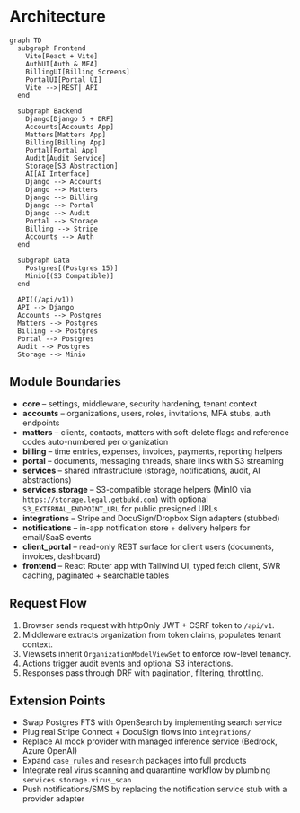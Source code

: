 # Architecture

```mermaid
graph TD
  subgraph Frontend
    Vite[React + Vite]
    AuthUI[Auth & MFA]
    BillingUI[Billing Screens]
    PortalUI[Portal UI]
    Vite -->|REST| API
  end

  subgraph Backend
    Django[Django 5 + DRF]
    Accounts[Accounts App]
    Matters[Matters App]
    Billing[Billing App]
    Portal[Portal App]
    Audit[Audit Service]
    Storage[S3 Abstraction]
    AI[AI Interface]
    Django --> Accounts
    Django --> Matters
    Django --> Billing
    Django --> Portal
    Django --> Audit
    Portal --> Storage
    Billing --> Stripe
    Accounts --> Auth
  end

  subgraph Data
    Postgres[(Postgres 15)]
    Minio[(S3 Compatible)]
  end

  API((/api/v1))
  API --> Django
  Accounts --> Postgres
  Matters --> Postgres
  Billing --> Postgres
  Portal --> Postgres
  Audit --> Postgres
  Storage --> Minio
```

## Module Boundaries

- **core** – settings, middleware, security hardening, tenant context
- **accounts** – organizations, users, roles, invitations, MFA stubs, auth endpoints
- **matters** – clients, contacts, matters with soft-delete flags and reference codes
  auto-numbered per organization
- **billing** – time entries, expenses, invoices, payments, reporting helpers
- **portal** – documents, messaging threads, share links with S3 streaming
- **services** – shared infrastructure (storage, notifications, audit, AI abstractions)
- **services.storage** – S3-compatible storage helpers (MinIO via `https://storage.legal.getbukd.com`) with optional `S3_EXTERNAL_ENDPOINT_URL` for public presigned URLs
- **integrations** – Stripe and DocuSign/Dropbox Sign adapters (stubbed)
- **notifications** – in-app notification store + delivery helpers for email/SaaS events
- **client_portal** – read-only REST surface for client users (documents, invoices, dashboard)
- **frontend** – React Router app with Tailwind UI, typed fetch client, SWR caching, paginated + searchable tables

## Request Flow

1. Browser sends request with httpOnly JWT + CSRF token to `/api/v1`.
2. Middleware extracts organization from token claims, populates tenant context.
3. Viewsets inherit `OrganizationModelViewSet` to enforce row-level tenancy.
4. Actions trigger audit events and optional S3 interactions.
5. Responses pass through DRF with pagination, filtering, throttling.

## Extension Points

- Swap Postgres FTS with OpenSearch by implementing search service
- Plug real Stripe Connect + DocuSign flows into `integrations/`
- Replace AI mock provider with managed inference service (Bedrock, Azure OpenAI)
- Expand `case_rules` and `research` packages into full products
- Integrate real virus scanning and quarantine workflow by plumbing `services.storage.virus_scan`
- Push notifications/SMS by replacing the notification service stub with a provider adapter
